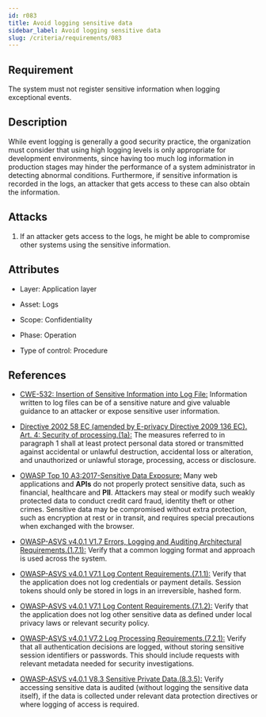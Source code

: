 ```yaml
---
id: r083
title: Avoid logging sensitive data
sidebar_label: Avoid logging sensitive data
slug: /criteria/requirements/083
---
```


## Requirement

The system must not register
sensitive information
when logging exceptional events.

## Description

While event logging
is generally a good security practice,
the organization must consider
that using high logging levels
is only appropriate for development environments,
since having too much log information
in production stages may hinder the performance
of a system administrator
in detecting abnormal conditions.
Furthermore,
if sensitive information
is recorded in the logs,
an attacker that gets access to these
can also obtain the information.

## Attacks

1. If an attacker gets access to the logs,
  he might be able to compromise other systems
  using the sensitive information.

## Attributes

- Layer: Application layer

- Asset: Logs

- Scope: Confidentiality

- Phase: Operation

- Type of control: Procedure

## References

- [CWE-532: Insertion of Sensitive Information into Log File:](https://cwe.mitre.org/data/definitions/532.html)
  Information written to log files
  can be of a sensitive nature
  and give valuable guidance to an attacker
  or expose sensitive user information.

- [Directive 2002 58 EC (amended by E-privacy Directive 2009 136 EC). Art. 4:
  Security of processing.(1a):](https://eur-lex.europa.eu/legal-content/EN/TXT/PDF/?uri=CELEX:02002L0058-20091219)
  The measures referred to
  in paragraph 1 shall at least protect
  personal data stored or transmitted
  against accidental or unlawful destruction,
  accidental loss or alteration,
  and unauthorized or unlawful storage,
  processing, access
  or disclosure.

- [OWASP Top 10 A3:2017-Sensitive Data Exposure:](https://owasp.org/www-project-top-ten/OWASP_Top_Ten_2017/Top_10-2017_A3-Sensitive_Data_Exposure)
  Many web applications and **APIs**
  do not properly protect sensitive data,
  such as financial,
  healthcare and **PII**.
  Attackers may steal
  or modify such weakly protected data
  to conduct credit card fraud,
  identity theft or other crimes.
  Sensitive data may be compromised
  without extra protection,
  such as encryption at rest or in transit,
  and requires special precautions
  when exchanged with the browser.

- [OWASP-ASVS v4.0.1 V1.7 Errors, Logging and Auditing Architectural Requirements.(1.7.1):](https://owasp.org/www-pdf-archive/OWASP_Application_Security_Verification_Standard_4.0-en.pdf)
  Verify that a common logging format
  and approach is used across the system.

- [OWASP-ASVS v4.0.1 V7.1 Log Content Requirements.(7.1.1):](https://owasp.org/www-pdf-archive/OWASP_Application_Security_Verification_Standard_4.0-en.pdf)
  Verify that the application
  does not log credentials
  or payment details.
  Session tokens
  should only be stored in logs in an irreversible,
  hashed form.

- [OWASP-ASVS v4.0.1 V7.1 Log Content Requirements.(7.1.2):](https://owasp.org/www-pdf-archive/OWASP_Application_Security_Verification_Standard_4.0-en.pdf)
  Verify that the application
  does not log other sensitive data
  as defined under local privacy laws
  or relevant security policy.

- [OWASP-ASVS v4.0.1 V7.2 Log Processing Requirements.(7.2.1):](https://owasp.org/www-pdf-archive/OWASP_Application_Security_Verification_Standard_4.0-en.pdf)
  Verify that all authentication decisions are logged,
  without storing sensitive session identifiers
  or passwords.
  This should include requests
  with relevant metadata needed
  for security investigations.

- [OWASP-ASVS v4.0.1 V8.3 Sensitive Private Data.(8.3.5):](https://owasp.org/www-pdf-archive/OWASP_Application_Security_Verification_Standard_4.0-en.pdf)
  Verify accessing sensitive data is audited
  (without logging the sensitive data itself),
  if the data is collected
  under relevant data protection directives
  or where logging of access is required.
